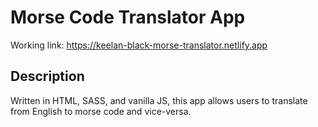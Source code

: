 # Morse Code Translator App

Working link: https://keelan-black-morse-translator.netlify.app

## Description
Written in HTML, SASS, and vanilla JS, this app allows users to translate from English to morse code and vice-versa.